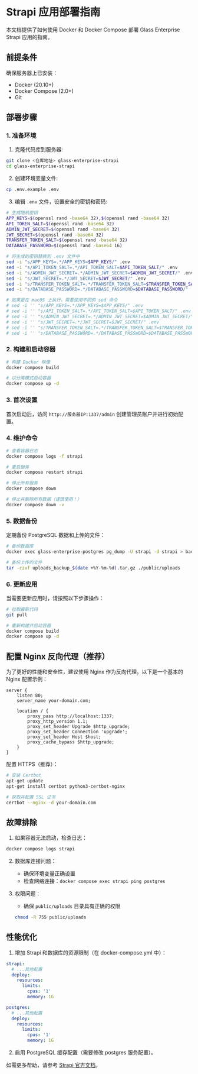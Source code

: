 # Strapi 应用部署指南

本文档提供了如何使用 Docker 和 Docker Compose 部署 Glass Enterprise Strapi 应用的指南。

## 前提条件

确保服务器上已安装：
- Docker (20.10+)
- Docker Compose (2.0+)
- Git

## 部署步骤

### 1. 准备环境

1. 克隆代码库到服务器:

```bash
git clone <仓库地址> glass-enterprise-strapi
cd glass-enterprise-strapi
```

2. 创建环境变量文件:

```bash
cp .env.example .env
```

3. 编辑 `.env` 文件，设置安全的密钥和密码:

```bash
# 生成随机密钥
APP_KEYS=$(openssl rand -base64 32),$(openssl rand -base64 32)
API_TOKEN_SALT=$(openssl rand -base64 32)
ADMIN_JWT_SECRET=$(openssl rand -base64 32)
JWT_SECRET=$(openssl rand -base64 32)
TRANSFER_TOKEN_SALT=$(openssl rand -base64 32)
DATABASE_PASSWORD=$(openssl rand -base64 16)

# 将生成的密钥替换到 .env 文件中
sed -i "s/APP_KEYS=.*/APP_KEYS=$APP_KEYS/" .env
sed -i "s/API_TOKEN_SALT=.*/API_TOKEN_SALT=$API_TOKEN_SALT/" .env
sed -i "s/ADMIN_JWT_SECRET=.*/ADMIN_JWT_SECRET=$ADMIN_JWT_SECRET/" .env
sed -i "s/JWT_SECRET=.*/JWT_SECRET=$JWT_SECRET/" .env
sed -i "s/TRANSFER_TOKEN_SALT=.*/TRANSFER_TOKEN_SALT=$TRANSFER_TOKEN_SALT/" .env
sed -i "s/DATABASE_PASSWORD=.*/DATABASE_PASSWORD=$DATABASE_PASSWORD/" .env

# 如果是在 macOS 上执行，需要使用不同的 sed 命令
# sed -i '' "s/APP_KEYS=.*/APP_KEYS=$APP_KEYS/" .env
# sed -i '' "s/API_TOKEN_SALT=.*/API_TOKEN_SALT=$API_TOKEN_SALT/" .env
# sed -i '' "s/ADMIN_JWT_SECRET=.*/ADMIN_JWT_SECRET=$ADMIN_JWT_SECRET/" .env
# sed -i '' "s/JWT_SECRET=.*/JWT_SECRET=$JWT_SECRET/" .env
# sed -i '' "s/TRANSFER_TOKEN_SALT=.*/TRANSFER_TOKEN_SALT=$TRANSFER_TOKEN_SALT/" .env
# sed -i '' "s/DATABASE_PASSWORD=.*/DATABASE_PASSWORD=$DATABASE_PASSWORD/" .env
```

### 2. 构建和启动容器

```bash
# 构建 Docker 映像
docker compose build

# 以分离模式启动容器
docker compose up -d
```

### 3. 首次设置

首次启动后，访问 `http://服务器IP:1337/admin` 创建管理员账户并进行初始配置。

### 4. 维护命令

```bash
# 查看容器日志
docker compose logs -f strapi

# 重启服务
docker compose restart strapi

# 停止所有服务
docker compose down

# 停止并删除所有数据（谨慎使用！）
docker compose down -v
```

### 5. 数据备份

定期备份 PostgreSQL 数据和上传的文件：

```bash
# 备份数据库
docker exec glass-enterprise-postgres pg_dump -U strapi -d strapi > backup_$(date +%Y-%m-%d).sql

# 备份上传的文件
tar -czvf uploads_backup_$(date +%Y-%m-%d).tar.gz ./public/uploads
```

### 6. 更新应用

当需要更新应用时，请按照以下步骤操作：

```bash
# 拉取最新代码
git pull

# 重新构建并启动容器
docker compose build
docker compose up -d
```

## 配置 Nginx 反向代理（推荐）

为了更好的性能和安全性，建议使用 Nginx 作为反向代理。以下是一个基本的 Nginx 配置示例：

```nginx
server {
    listen 80;
    server_name your-domain.com;

    location / {
        proxy_pass http://localhost:1337;
        proxy_http_version 1.1;
        proxy_set_header Upgrade $http_upgrade;
        proxy_set_header Connection 'upgrade';
        proxy_set_header Host $host;
        proxy_cache_bypass $http_upgrade;
    }
}
```

配置 HTTPS（推荐）：
```bash
# 安装 Certbot
apt-get update
apt-get install certbot python3-certbot-nginx

# 获取并配置 SSL 证书
certbot --nginx -d your-domain.com
```

## 故障排除

1. 如果容器无法启动，检查日志：
```bash
docker compose logs strapi
```

2. 数据库连接问题：
   - 确保环境变量正确设置
   - 检查网络连接：`docker compose exec strapi ping postgres`

3. 权限问题：
   - 确保 `public/uploads` 目录具有正确的权限
   ```bash
   chmod -R 755 public/uploads
   ```

## 性能优化

1. 增加 Strapi 和数据库的资源限制（在 docker-compose.yml 中）：

```yaml
strapi:
  # ...其他配置
  deploy:
    resources:
      limits:
        cpus: '1'
        memory: 1G

postgres:
  # ...其他配置
  deploy:
    resources:
      limits:
        cpus: '1'
        memory: 1G
```

2. 启用 PostgreSQL 缓存配置（需要修改 postgres 服务配置）。

如需更多帮助，请参考 [Strapi 官方文档](https://docs.strapi.io/)。